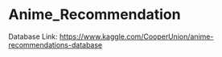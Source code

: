 # Anime_Recommendation

Database Link:  https://www.kaggle.com/CooperUnion/anime-recommendations-database
